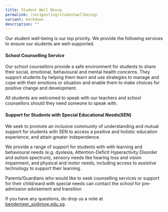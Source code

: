 ```yaml
---
title: Student Well Being
permalink: /sec1posting/studentwellbeing/
variant: markdown
description: ""
---
```

Our student well-being is our top priority.  We provide the following services to ensure our students are well-supported.  

#### **School Counselling Service**

Our school counsellors provide a safe environment for students to share their social, emotional, behavioural and mental health concerns. They support students by helping them learn and use strategies to manage and cope with their emotions or situation and enable them to make choices for positive change and development.

All students are welcomed to speak with our teachers and school counsellors should they need someone to speak with.  



#### **Support for Students with Special Educational Needs(SEN)**

We seek to promote an inclusive community of understanding and mutual support for students with SEN to access a positive and holistic education experience, and attain greater independence. 

We provide a range of support for students with with learning and behavioural needs (e.g. dyslexia, Attention-Deficit Hyperactivity Disorder and autism spectrum), sensory needs like hearing loss and vision impairment, and physical and motor needs, including access to assistive technology to support their learning. 

Parents/Guardians who would like to seek counselling services or support for their child/ward with special needs can contact the school for pre-admission advisement and transition 

If you have any questions, do drop us a note at <a href="mailto:bendemeer_ss@moe.edu.sg">bendemeer_ss@moe.edu.sg</a>.